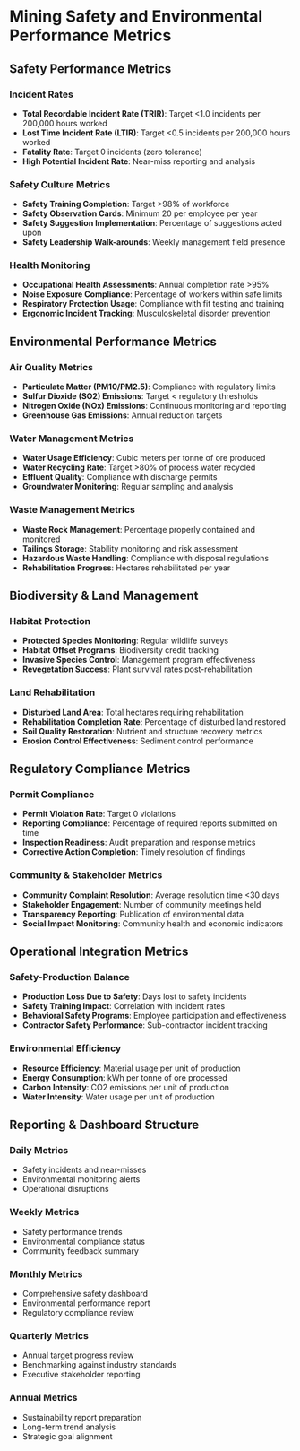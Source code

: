 # Mining Safety and Environmental Performance Metrics

## Safety Performance Metrics

### Incident Rates
- **Total Recordable Incident Rate (TRIR)**: Target <1.0 incidents per 200,000 hours worked
- **Lost Time Incident Rate (LTIR)**: Target <0.5 incidents per 200,000 hours worked
- **Fatality Rate**: Target 0 incidents (zero tolerance)
- **High Potential Incident Rate**: Near-miss reporting and analysis

### Safety Culture Metrics
- **Safety Training Completion**: Target >98% of workforce
- **Safety Observation Cards**: Minimum 20 per employee per year
- **Safety Suggestion Implementation**: Percentage of suggestions acted upon
- **Safety Leadership Walk-arounds**: Weekly management field presence

### Health Monitoring
- **Occupational Health Assessments**: Annual completion rate >95%
- **Noise Exposure Compliance**: Percentage of workers within safe limits
- **Respiratory Protection Usage**: Compliance with fit testing and training
- **Ergonomic Incident Tracking**: Musculoskeletal disorder prevention

## Environmental Performance Metrics

### Air Quality Metrics
- **Particulate Matter (PM10/PM2.5)**: Compliance with regulatory limits
- **Sulfur Dioxide (SO2) Emissions**: Target < regulatory thresholds
- **Nitrogen Oxide (NOx) Emissions**: Continuous monitoring and reporting
- **Greenhouse Gas Emissions**: Annual reduction targets

### Water Management Metrics
- **Water Usage Efficiency**: Cubic meters per tonne of ore produced
- **Water Recycling Rate**: Target >80% of process water recycled
- **Effluent Quality**: Compliance with discharge permits
- **Groundwater Monitoring**: Regular sampling and analysis

### Waste Management Metrics
- **Waste Rock Management**: Percentage properly contained and monitored
- **Tailings Storage**: Stability monitoring and risk assessment
- **Hazardous Waste Handling**: Compliance with disposal regulations
- **Rehabilitation Progress**: Hectares rehabilitated per year

## Biodiversity & Land Management

### Habitat Protection
- **Protected Species Monitoring**: Regular wildlife surveys
- **Habitat Offset Programs**: Biodiversity credit tracking
- **Invasive Species Control**: Management program effectiveness
- **Revegetation Success**: Plant survival rates post-rehabilitation

### Land Rehabilitation
- **Disturbed Land Area**: Total hectares requiring rehabilitation
- **Rehabilitation Completion Rate**: Percentage of disturbed land restored
- **Soil Quality Restoration**: Nutrient and structure recovery metrics
- **Erosion Control Effectiveness**: Sediment control performance

## Regulatory Compliance Metrics

### Permit Compliance
- **Permit Violation Rate**: Target 0 violations
- **Reporting Compliance**: Percentage of required reports submitted on time
- **Inspection Readiness**: Audit preparation and response metrics
- **Corrective Action Completion**: Timely resolution of findings

### Community & Stakeholder Metrics
- **Community Complaint Resolution**: Average resolution time <30 days
- **Stakeholder Engagement**: Number of community meetings held
- **Transparency Reporting**: Publication of environmental data
- **Social Impact Monitoring**: Community health and economic indicators

## Operational Integration Metrics

### Safety-Production Balance
- **Production Loss Due to Safety**: Days lost to safety incidents
- **Safety Training Impact**: Correlation with incident rates
- **Behavioral Safety Programs**: Employee participation and effectiveness
- **Contractor Safety Performance**: Sub-contractor incident tracking

### Environmental Efficiency
- **Resource Efficiency**: Material usage per unit of production
- **Energy Consumption**: kWh per tonne of ore processed
- **Carbon Intensity**: CO2 emissions per unit of production
- **Water Intensity**: Water usage per unit of production

## Reporting & Dashboard Structure

### Daily Metrics
- Safety incidents and near-misses
- Environmental monitoring alerts
- Operational disruptions

### Weekly Metrics
- Safety performance trends
- Environmental compliance status
- Community feedback summary

### Monthly Metrics
- Comprehensive safety dashboard
- Environmental performance report
- Regulatory compliance review

### Quarterly Metrics
- Annual target progress review
- Benchmarking against industry standards
- Executive stakeholder reporting

### Annual Metrics
- Sustainability report preparation
- Long-term trend analysis
- Strategic goal alignment

